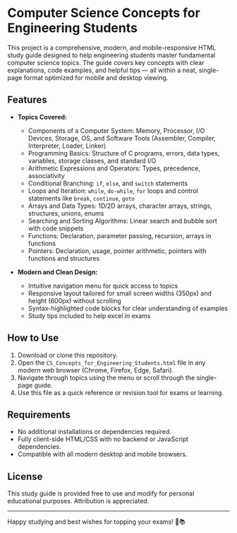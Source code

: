 # Computer Science Concepts for Engineering Students

This project is a comprehensive, modern, and mobile-responsive HTML study guide designed to help engineering students master fundamental computer science topics. The guide covers key concepts with clear explanations, code examples, and helpful tips — all within a neat, single-page format optimized for mobile and desktop viewing.

## Features

- **Topics Covered:**
  - Components of a Computer System: Memory, Processor, I/O Devices, Storage, OS, and Software Tools (Assembler, Compiler, Interpreter, Loader, Linker)
  - Programming Basics: Structure of C programs, errors, data types, variables, storage classes, and standard I/O
  - Arithmetic Expressions and Operators: Types, precedence, associativity
  - Conditional Branching: `if`, `else`, and `switch` statements
  - Loops and Iteration: `while`, `do-while`, `for` loops and control statements like `break`, `continue`, `goto`
  - Arrays and Data Types: 1D/2D arrays, character arrays, strings, structures, unions, enums
  - Searching and Sorting Algorithms: Linear search and bubble sort with code snippets
  - Functions: Declaration, parameter passing, recursion, arrays in functions
  - Pointers: Declaration, usage, pointer arithmetic, pointers with functions and structures

- **Modern and Clean Design:**
  - Intuitive navigation menu for quick access to topics
  - Responsive layout tailored for small screen widths (350px) and height (600px) without scrolling
  - Syntax-highlighted code blocks for clear understanding of examples
  - Study tips included to help excel in exams

## How to Use

1. Download or clone this repository.
2. Open the `CS_Concepts_for_Engineering_Students.html` file in any modern web browser (Chrome, Firefox, Edge, Safari).
3. Navigate through topics using the menu or scroll through the single-page guide.
4. Use this file as a quick reference or revision tool for exams or learning.

## Requirements

- No additional installations or dependencies required.
- Fully client-side HTML/CSS with no backend or JavaScript dependencies.
- Compatible with all modern desktop and mobile browsers.

## License

This study guide is provided free to use and modify for personal educational purposes. Attribution is appreciated.

---

Happy studying and best wishes for topping your exams! 🚀📚

